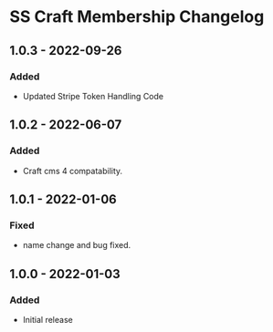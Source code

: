 # SS Craft Membership Changelog

## 1.0.3 - 2022-09-26
### Added
- Updated Stripe Token Handling Code

## 1.0.2 - 2022-06-07
### Added
- Craft cms 4 compatability.

## 1.0.1 - 2022-01-06
### Fixed
- name change and bug fixed.

## 1.0.0 - 2022-01-03
### Added
- Initial release
